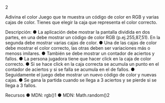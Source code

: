 2

Adivina el color
Juego que te muestra un código de color en RGB
y varias cajas de color. Tienes que elegir la caja
que representa el color correcto.

Descripción:
● La aplicación debe mostrar la pantalla dividida en dos partes, en una
debe mostrar un código de color RGB (p.ej.255,87,51). En la
segunda debe mostrar varias cajas de color.
● Una de las cajas de color debe mostrar el color correcto, las otras
deben ser variaciones más o menoss imilares.
● También se debe mostrar un contador de aciertos y fallos.
● La persona jugadora tiene que hacer click en la caja de color
correcto.
● Si se hace click en la caja correcta se acumula un punto en el
contador de aciertos y si se falla se acumula en el de fallos.
● Seguidamente el juego debe mostrar un nuevo código de color y
nuevas cajas.
● Se gana la partida cuando se llega a 3 aciertos y se pierde si se llega
a 3 fallos.

Recursos
● MDN: rgb()1
● MDN: Math.random()2
